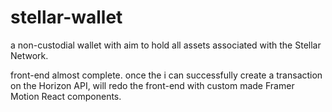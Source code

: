 # stellar-wallet

a non-custodial wallet with aim to hold all assets associated with the Stellar Network.

front-end almost complete. once the i can successfully create a transaction on the Horizon API, will redo the front-end with custom made Framer Motion React components.
